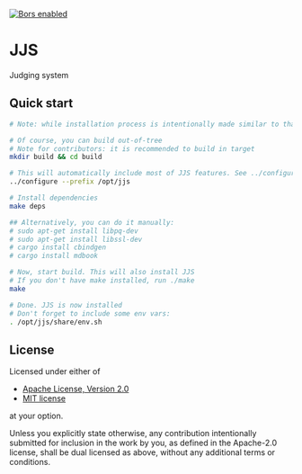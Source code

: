 [![Bors enabled](https://bors.tech/images/badge_small.svg)](https://app.bors.tech/repositories/20068)

# JJS
Judging system

## Quick start

```bash
# Note: while installation process is intentionally made similar to that of most other Linux tools, JJS doesn't use autotools

# Of course, you can build out-of-tree
# Note for contributors: it is recommended to build in target
mkdir build && cd build

# This will automatically include most of JJS features. See ../configure --help for possible options
../configure --prefix /opt/jjs

# Install dependencies
make deps

## Alternatively, you can do it manually:
# sudo apt-get install libpq-dev
# sudo apt-get install libssl-dev
# cargo install cbindgen
# cargo install mdbook

# Now, start build. This will also install JJS
# If you don't have make installed, run ./make
make

# Done. JJS is now installed
# Don't forget to include some env vars:
. /opt/jjs/share/env.sh
```

## License
Licensed under either of
- [Apache License, Version 2.0](http://www.apache.org/licenses/LICENSE-2.0)
- [MIT license](http://opensource.org/licenses/MIT)

at your option.

Unless you explicitly state otherwise, any contribution intentionally submitted for inclusion in the work by you, as 
defined in the Apache-2.0 license, shall be dual licensed as above, without any additional terms or conditions.
